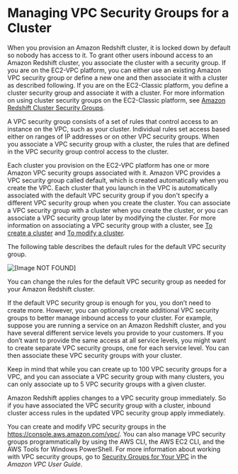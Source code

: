 # Managing VPC Security Groups for a Cluster<a name="managing-vpc-security-groups"></a>

When you provision an Amazon Redshift cluster, it is locked down by default so nobody has access to it\. To grant other users inbound access to an Amazon Redshift cluster, you associate the cluster with a security group\. If you are on the EC2\-VPC platform, you can either use an existing Amazon VPC security group or define a new one and then associate it with a cluster as described following\. If you are on the EC2\-Classic platform, you define a cluster security group and associate it with a cluster\. For more information on using cluster security groups on the EC2\-Classic platform, see [Amazon Redshift Cluster Security Groups](working-with-security-groups.md)\.

A VPC security group consists of a set of rules that control access to an instance on the VPC, such as your cluster\. Individual rules set access based either on ranges of IP addresses or on other VPC security groups\. When you associate a VPC security group with a cluster, the rules that are defined in the VPC security group control access to the cluster\. 

Each cluster you provision on the EC2\-VPC platform has one or more Amazon VPC security groups associated with it\. Amazon VPC provides a VPC security group called default, which is created automatically when you create the VPC\. Each cluster that you launch in the VPC is automatically associated with the default VPC security group if you don't specify a different VPC security group when you create the cluster\. You can associate a VPC security group with a cluster when you create the cluster, or you can associate a VPC security group later by modifying the cluster\. For more information on associating a VPC security group with a cluster, see [To create a cluster](managing-clusters-console.md#create-cluster-task) and [To modify a cluster](managing-clusters-console.md#modify-cluster-task)\. 

The following table describes the default rules for the default VPC security group\.

![\[Image NOT FOUND\]](http://docs.aws.amazon.com/redshift/latest/mgmt/images/security_groups.png)

You can change the rules for the default VPC security group as needed for your Amazon Redshift cluster\.

If the default VPC security group is enough for you, you don’t need to create more\. However, you can optionally create additional VPC security groups to better manage inbound access to your cluster\. For example, suppose you are running a service on an Amazon Redshift cluster, and you have several different service levels you provide to your customers\. If you don’t want to provide the same access at all service levels, you might want to create separate VPC security groups, one for each service level\. You can then associate these VPC security groups with your cluster\. 

Keep in mind that while you can create up to 100 VPC security groups for a VPC, and you can associate a VPC security group with many clusters, you can only associate up to 5 VPC security groups with a given cluster\. 

Amazon Redshift applies changes to a VPC security group immediately\. So if you have associated the VPC security group with a cluster, inbound cluster access rules in the updated VPC security group apply immediately\.

You can create and modify VPC security groups in the [https://console\.aws\.amazon\.com/vpc/](https://console.aws.amazon.com/vpc/)\. You can also manage VPC security groups programmatically by using the AWS CLI, the AWS EC2 CLI, and the AWS Tools for Windows PowerShell\. For more information about working with VPC security groups, go to [Security Groups for Your VPC](http://docs.aws.amazon.com/AmazonVPC/latest/UserGuide/VPC_SecurityGroups.html) in the *Amazon VPC User Guide*\.
